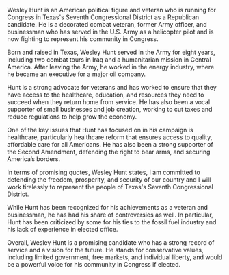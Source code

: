 Wesley Hunt is an American political figure and veteran who is running for Congress in Texas's Seventh Congressional District as a Republican candidate. He is a decorated combat veteran, former Army officer, and businessman who has served in the U.S. Army as a helicopter pilot and is now fighting to represent his community in Congress.

Born and raised in Texas, Wesley Hunt served in the Army for eight years, including two combat tours in Iraq and a humanitarian mission in Central America. After leaving the Army, he worked in the energy industry, where he became an executive for a major oil company.

Hunt is a strong advocate for veterans and has worked to ensure that they have access to the healthcare, education, and resources they need to succeed when they return home from service. He has also been a vocal supporter of small businesses and job creation, working to cut taxes and reduce regulations to help grow the economy.

One of the key issues that Hunt has focused on in his campaign is healthcare, particularly healthcare reform that ensures access to quality, affordable care for all Americans. He has also been a strong supporter of the Second Amendment, defending the right to bear arms, and securing America’s borders.

In terms of promising quotes, Wesley Hunt states, I am committed to defending the freedom, prosperity, and security of our country and I will work tirelessly to represent the people of Texas's Seventh Congressional District.

While Hunt has been recognized for his achievements as a veteran and businessman, he has had his share of controversies as well. In particular, Hunt has been criticized by some for his ties to the fossil fuel industry and his lack of experience in elected office.

Overall, Wesley Hunt is a promising candidate who has a strong record of service and a vision for the future. He stands for conservative values, including limited government, free markets, and individual liberty, and would be a powerful voice for his community in Congress if elected.
